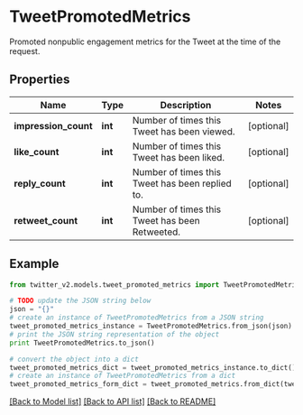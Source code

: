 # TweetPromotedMetrics

Promoted nonpublic engagement metrics for the Tweet at the time of the request.

## Properties
Name | Type | Description | Notes
------------ | ------------- | ------------- | -------------
**impression_count** | **int** | Number of times this Tweet has been viewed. | [optional] 
**like_count** | **int** | Number of times this Tweet has been liked. | [optional] 
**reply_count** | **int** | Number of times this Tweet has been replied to. | [optional] 
**retweet_count** | **int** | Number of times this Tweet has been Retweeted. | [optional] 

## Example

```python
from twitter_v2.models.tweet_promoted_metrics import TweetPromotedMetrics

# TODO update the JSON string below
json = "{}"
# create an instance of TweetPromotedMetrics from a JSON string
tweet_promoted_metrics_instance = TweetPromotedMetrics.from_json(json)
# print the JSON string representation of the object
print TweetPromotedMetrics.to_json()

# convert the object into a dict
tweet_promoted_metrics_dict = tweet_promoted_metrics_instance.to_dict()
# create an instance of TweetPromotedMetrics from a dict
tweet_promoted_metrics_form_dict = tweet_promoted_metrics.from_dict(tweet_promoted_metrics_dict)
```
[[Back to Model list]](../README.md#documentation-for-models) [[Back to API list]](../README.md#documentation-for-api-endpoints) [[Back to README]](../README.md)


